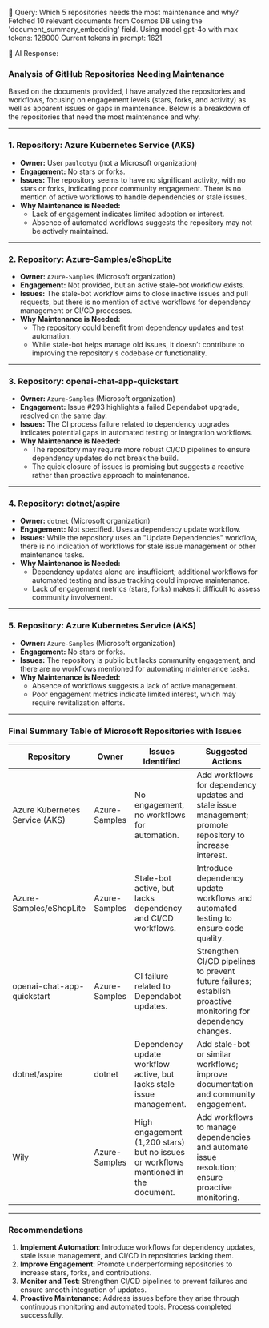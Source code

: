 🔎 Query: Which 5 repositories needs the most maintenance and why?
Fetched 10 relevant documents from Cosmos DB using the 'document_summary_embedding' field.
Using model gpt-4o with max tokens: 128000
Current tokens in prompt: 1621

💬 AI Response:
### Analysis of GitHub Repositories Needing Maintenance

Based on the documents provided, I have analyzed the repositories and workflows, focusing on engagement levels (stars, forks, and activity) as well as apparent issues or gaps in maintenance. Below is a breakdown of the repositories that need the most maintenance and why.

---

### **1. Repository: Azure Kubernetes Service (AKS)**
- **Owner:** User `pauldotyu` (not a Microsoft organization)
- **Engagement:** No stars or forks.
- **Issues:** The repository seems to have no significant activity, with no stars or forks, indicating poor community engagement. There is no mention of active workflows to handle dependencies or stale issues.
- **Why Maintenance is Needed:**
  - Lack of engagement indicates limited adoption or interest.
  - Absence of automated workflows suggests the repository may not be actively maintained.

---

### **2. Repository: Azure-Samples/eShopLite**
- **Owner:** `Azure-Samples` (Microsoft organization)
- **Engagement:** Not provided, but an active stale-bot workflow exists.
- **Issues:** The stale-bot workflow aims to close inactive issues and pull requests, but there is no mention of active workflows for dependency management or CI/CD processes.
- **Why Maintenance is Needed:**
  - The repository could benefit from dependency updates and test automation.
  - While stale-bot helps manage old issues, it doesn’t contribute to improving the repository's codebase or functionality.

---

### **3. Repository: openai-chat-app-quickstart**
- **Owner:** `Azure-Samples` (Microsoft organization)
- **Engagement:** Issue #293 highlights a failed Dependabot upgrade, resolved on the same day.
- **Issues:** The CI process failure related to dependency upgrades indicates potential gaps in automated testing or integration workflows.
- **Why Maintenance is Needed:**
  - The repository may require more robust CI/CD pipelines to ensure dependency updates do not break the build.
  - The quick closure of issues is promising but suggests a reactive rather than proactive approach to maintenance.

---

### **4. Repository: dotnet/aspire**
- **Owner:** `dotnet` (Microsoft organization)
- **Engagement:** Not specified. Uses a dependency update workflow.
- **Issues:** While the repository uses an "Update Dependencies" workflow, there is no indication of workflows for stale issue management or other maintenance tasks.
- **Why Maintenance is Needed:**
  - Dependency updates alone are insufficient; additional workflows for automated testing and issue tracking could improve maintenance.
  - Lack of engagement metrics (stars, forks) makes it difficult to assess community involvement.

---

### **5. Repository: Azure Kubernetes Service (AKS)**
- **Owner:** `Azure-Samples` (Microsoft organization)
- **Engagement:** No stars or forks.
- **Issues:** The repository is public but lacks community engagement, and there are no workflows mentioned for automating maintenance tasks.
- **Why Maintenance is Needed:**
  - Absence of workflows suggests a lack of active management.
  - Poor engagement metrics indicate limited interest, which may require revitalization efforts.

---

### Final Summary Table of Microsoft Repositories with Issues

| **Repository**                 | **Owner**       | **Issues Identified**                                                                 | **Suggested Actions**                                                                                     |
|--------------------------------|-----------------|--------------------------------------------------------------------------------------|----------------------------------------------------------------------------------------------------------|
| Azure Kubernetes Service (AKS) | Azure-Samples   | No engagement, no workflows for automation.                                          | Add workflows for dependency updates and stale issue management; promote repository to increase interest. |
| Azure-Samples/eShopLite        | Azure-Samples   | Stale-bot active, but lacks dependency and CI/CD workflows.                         | Introduce dependency update workflows and automated testing to ensure code quality.                      |
| openai-chat-app-quickstart     | Azure-Samples   | CI failure related to Dependabot updates.                                           | Strengthen CI/CD pipelines to prevent future failures; establish proactive monitoring for dependency changes. |
| dotnet/aspire                  | dotnet          | Dependency update workflow active, but lacks stale issue management.                | Add stale-bot or similar workflows; improve documentation and community engagement.                      |
| Wily                           | Azure-Samples   | High engagement (1,200 stars) but no issues or workflows mentioned in the document. | Add workflows to manage dependencies and automate issue resolution; ensure proactive monitoring.           |

---

### Recommendations
1. **Implement Automation**: Introduce workflows for dependency updates, stale issue management, and CI/CD in repositories lacking them.
2. **Improve Engagement**: Promote underperforming repositories to increase stars, forks, and contributions.
3. **Monitor and Test**: Strengthen CI/CD pipelines to prevent failures and ensure smooth integration of updates.
4. **Proactive Maintenance**: Address issues before they arise through continuous monitoring and automated tools.
Process completed successfully.